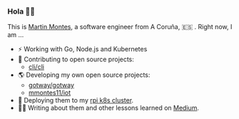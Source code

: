 ### Hola 👋🏻

This is [Martin Montes](https://mmontes11.github.io/), a software engineer from A Coruña, 🇪🇸 . Right now, I am ...

- ⚡ Working with Go, Node.js and Kubernetes
- 🌱 Contributing to open source projects:
  - [cli/cli](https://github.com/cli/cli)
- 🌎 Developing my own open source projects:
  - [gotway/gotway](https://github.com/gotway/gotway)
  - [mmontes11/iot](https://github.com/mmontes11/iot)
- 🚀 Deploying them to my [rpi k8s cluster](https://itnext.io/deploying-a-microservice-oriented-application-to-kubernetes-from-zero-to-production-416a173a8505).
- ✍🏻 Writing about them and other lessons learned on [Medium](https://medium.com/@mmontes11).

